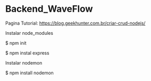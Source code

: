 # Backend_WaveFlow

Pagina Tutorial: https://blog.geekhunter.com.br/criar-crud-nodejs/

Instalar node_modules

$ npm init

$ npm instal express


Instalar nodemon

$ npm install nodemon
